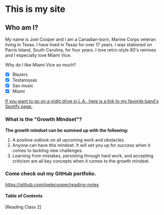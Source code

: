 # This is my site

## Who am I?
My name is Joel Cooper and I am a Canadian-born, Marine Corps veteran living in Texas. I have lived in Texas for
over 17 years. I was stationed on Parris Island, South Carolina, for four years. I love retro-style 80's remixes and
I especially love Miami Vice.

Why do I like Miami Vice so much?
- [x] Blazers
- [x] Testarossas
- [x] Sax music
- [x] Miami

[If you want to go on a night drive in L.A., here is a link to my favorite band's Spotify page.](https://open.spotify.com/artist/2NFrAuh8RQdQoS7iYFbckw?si=UmNiLzr5Qd2h9dffIG7iAw)

### What is the "Growth Mindset"?
**The growth mindset can be summed up with the following:**
1. A positive outlook on all upcoming work and obstacles.
2. Anyone can have this mindset. It will set you up for success when it comes to tackling new challenges.
3. Learning from mistakes, persisting through hard work, and accepting criticism are all key concepts when it comes to the growth mindset.

### Come check out my GitHub portfolio.
https://github.com/joelecooper/reading-notes

#### Table of Contents

[Reading Class 2]
